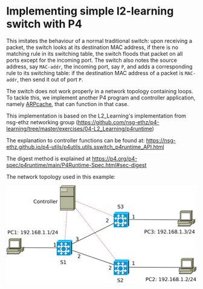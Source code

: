 # Implementing simple l2-learning switch with P4

This imitates the behaviour of a normal traditional switch: upon receiving a packet, the switch looks at its destination MAC address, if there is no matching rule in its switching table, the switch floods that packet on all ports except for the incoming port. The switch also notes the source address, say `MAC-addr`, the incoming port, say `P`, and adds a corresponding rule to its switching table: if the destination MAC address of a packet is `MAC-addr`, then send it out of port `P`.

The switch does not work properly in a network topology containing loops. To tackle this, we implement another P4 program and controller application, namely [ARPcache](../ARPcache), that can function in that case.

This implementation is based on the L2\_Learning's implementation from nsg-ethz networking group (https://github.com/nsg-ethz/p4-learning/tree/master/exercises/04-L2_Learning/p4runtime)

The explanation to controller functions can be found at: https://nsg-ethz.github.io/p4-utils/p4utils.utils.sswitch_p4runtime_API.html

The digest method is explained at https://p4.org/p4-spec/p4runtime/main/P4Runtime-Spec.html#sec-digest

The network topology used in this example:

![topo-noloop](topo_noloop.svg)


